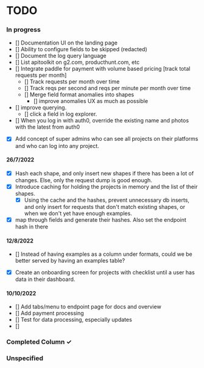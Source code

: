 # TODO

### In progress
- [] Documentation UI on the landing page
- [] Ability to configure fields to be skipped (redacted)
- [] Document the log query language
- [] List apitoolkit on g2.com, producthunt.com, etc
- [] Integrate paddle for payment with volume based pricing [track total requests per month]
  - [] Track requests per month over time 
  - [] Track reqs per second and reqs per minute per month over time
  - [] Merge field format anomalies into shapes
    - [] improve anomalies UX as much as possible
- [] improve querying.
  - [] click a field in log explorer. 
- [] When you log in with auth0, override the existing name and photos with the latest from auth0
- [x] Add concept of super admins who can see all projects on their platforms and who can log into any project.

#### 26/7/2022
- [x] Hash each shape, and only insert new shapes if there has been a lot of changes. Else, only the request dump is good enough. 
- [x] Introduce caching for holding the projects in memory and the list of their shapes.
  - [x] Using the cache and the hashes, prevent unnecessary db inserts, and only insert for requests that don't match existing shapes, or when we don't yet have enough examples.
- [x] map through fields and generate their hashes. Also set the endpoint hash in there

#### 12/8/2022
- [] Instead of having examples as a column under formats, could we be better served by having an examples table?
- [x] Create an onboarding screen for projects with checklist until a user has data in their dashboard. 

#### 10/10/2022
- [] Add tabs/menu to endpoint page for docs and overview
- [] Add payment processing 
- [] Test for data processing, especially updates
- [] 
  
### Completed Column ✓

### Unspecified

